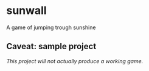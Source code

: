 # sunwall

A game of jumping trough sunshine

## Caveat: sample project

*This project will not actually produce a working game.*
